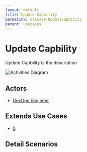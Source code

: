```yaml
---
layout: default
title: Update Capbility
permalink: usecase-UpdateCapbility
parent: usecases
---
```

# Update Capbility

Update Capbility is the description

![Activities Diagram](./activities.svg)

## Actors

* [DevOps Engineer](actor-devopsengineer)





## Extends Use Cases


* [0](usecase-0)







## Detail Scenarios


  



